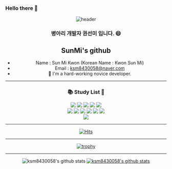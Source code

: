 ### Hello there 👋

<div align="center">
  
 ![header](https://capsule-render.vercel.app/api?type=Slice&color=timeGradient&height=250&text=KwonSunMi&desc=Have_a_happy_day&fontColor=FFCCE5)
  
 ### 병아리 개발자 권선미 입니다. 😄 
  
## SunMi's github
- Name : Sun Mi Kwon (Korean Name : Kwon Sun Mi)
- Email : ksm8430058@naver.com
- 🔭 I'm a hard-working novice developer.

* * *
### 📚 Study List 📖
<img src="https://img.shields.io/badge/c-F8C517?style=for-the-badge&logo=C&logoColor=white">
<img src="https://img.shields.io/badge/Arduino-FF6384?style=for-the-badge&logo=Arduino&logoColor=white">
<img src="https://img.shields.io/badge/c++-00599C?style=for-the-badge&logo=C++&logoColor=white">
<img src="https://img.shields.io/badge/c sharp-000000?style=for-the-badge&logo=C Sharp&logoColor=white">
<img src="https://img.shields.io/badge/SQL-CC2927?style=for-the-badge&logo=Microsoft SQL Server&logoColor=black"> 
<br/>
<img src="https://img.shields.io/badge/PowerPoint-B7472A?style=for-the-badge&logo=Microsoft PowerPoint&logoColor=white"> 
<img src="https://img.shields.io/badge/ERP-009DB1?style=for-the-badge&logo=&logoColor=">
<img src="https://img.shields.io/badge/.NET-512BD4?style=for-the-badge&logo=.NET&logoColor=white"> 
<img src="https://img.shields.io/badge/GitHub-F05032?style=for-the-badge&logo=GitHub&logoColor=white">
<img src="https://img.shields.io/badge/Raspberry Pi-A22846?style=for-the-badge&logo=Raspberry Pi&logoColor=white">
<img src="https://img.shields.io/badge/Linux-C4D600?style=for-the-badge&logo=Linux&logoColor=white">
<br/>
<img src="https://img.shields.io/badge/Adobe Photoshop-31A8FF?style=for-the-badge&logo=Adobe Photoshop&logoColor=white">
  
* * *
[![Hits](https://hits.seeyoufarm.com/api/count/incr/badge.svg?url=https%3A%2F%2Fgithub.com%2Fksm8430058%2Fksm8430058&count_bg=%23E75FC2&title_bg=%23C571F5&icon=&icon_color=%23E7E7E7&title=hits&edge_flat=false)](https://hits.seeyoufarm.com)
<br/>
 ****
[![trophy](https://github-profile-trophy.vercel.app/?username=ksm8430058)](https://github.com/ryo-ma/github-profile-trophy) 
* * *

![ksm8430058's github stats](https://github-readme-stats.vercel.app/api?username=ksm8430058&show_icons=true)
[![ksm8430058's github stats](https://github-readme-stats.vercel.app/api/top-langs/?username=ksm8430058&show_icons=true&hide_border=true&title_color=004386&icon_color=004386&layout=compact)](https://github.com/ksm8430058)
  


<!--
**ksm8430058/ksm8430058** is a ✨ _special_ ✨ repository because its `README.md` (this file) appears on your GitHub profile.

Here are some ideas to get you started:

- 🔭 I’m currently working on ...
- 🌱 I’m currently learning ...
- 👯 I’m looking to collaborate on ...cor
- 🤔 I’m looking for help with ...
- 💬 Ask me about ...
- 📫 How to reach me: ...
- 😄 Pronouns: ...
- ⚡ Fun fact: ...
-->

  </div>
